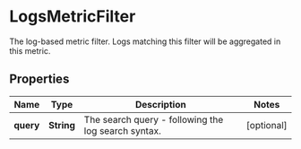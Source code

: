 

# LogsMetricFilter

The log-based metric filter. Logs matching this filter will be aggregated in this metric.
## Properties

Name | Type | Description | Notes
------------ | ------------- | ------------- | -------------
**query** | **String** | The search query - following the log search syntax. |  [optional]



